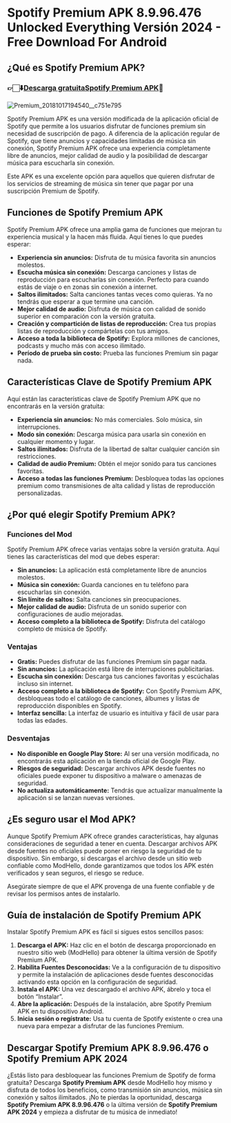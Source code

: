 # Spotify Premium APK 8.9.96.476 Unlocked Everything Versión 2024 - Free Download For Android

## **¿Qué es Spotify Premium APK?**

### 👉🏻⬇️[Descarga gratuitaSpotify Premium APK](https://modhello.com/spotify-premium/)📲

![Premium_20181017194540__c751e795](https://github.com/user-attachments/assets/50e8c47d-73f7-49a9-b473-1efc1184f94b)


Spotify Premium APK es una versión modificada de la aplicación oficial de Spotify que permite a los usuarios disfrutar de funciones premium sin necesidad de suscripción de pago. A diferencia de la aplicación regular de Spotify, que tiene anuncios y capacidades limitadas de música sin conexión, Spotify Premium APK ofrece una experiencia completamente libre de anuncios, mejor calidad de audio y la posibilidad de descargar música para escucharla sin conexión.

Este APK es una excelente opción para aquellos que quieren disfrutar de los servicios de streaming de música sin tener que pagar por una suscripción Premium de Spotify.

## **Funciones de Spotify Premium APK**

Spotify Premium APK ofrece una amplia gama de funciones que mejoran tu experiencia musical y la hacen más fluida. Aquí tienes lo que puedes esperar:

- **Experiencia sin anuncios:** Disfruta de tu música favorita sin anuncios molestos.
- **Escucha música sin conexión:** Descarga canciones y listas de reproducción para escucharlas sin conexión. Perfecto para cuando estás de viaje o en zonas sin conexión a internet.
- **Saltos ilimitados:** Salta canciones tantas veces como quieras. Ya no tendrás que esperar a que termine una canción.
- **Mejor calidad de audio:** Disfruta de música con calidad de sonido superior en comparación con la versión gratuita.
- **Creación y compartición de listas de reproducción:** Crea tus propias listas de reproducción y compártelas con tus amigos.
- **Acceso a toda la biblioteca de Spotify:** Explora millones de canciones, podcasts y mucho más con acceso ilimitado.
- **Período de prueba sin costo:** Prueba las funciones Premium sin pagar nada.

## **Características Clave de Spotify Premium APK**

Aquí están las características clave de Spotify Premium APK que no encontrarás en la versión gratuita:

- **Experiencia sin anuncios:** No más comerciales. Solo música, sin interrupciones.
- **Modo sin conexión:** Descarga música para usarla sin conexión en cualquier momento y lugar.
- **Saltos ilimitados:** Disfruta de la libertad de saltar cualquier canción sin restricciones.
- **Calidad de audio Premium:** Obtén el mejor sonido para tus canciones favoritas.
- **Acceso a todas las funciones Premium:** Desbloquea todas las opciones premium como transmisiones de alta calidad y listas de reproducción personalizadas.

## **¿Por qué elegir Spotify Premium APK?**

### **Funciones del Mod**

Spotify Premium APK ofrece varias ventajas sobre la versión gratuita. Aquí tienes las características del mod que debes esperar:

- **Sin anuncios:** La aplicación está completamente libre de anuncios molestos.
- **Música sin conexión:** Guarda canciones en tu teléfono para escucharlas sin conexión.
- **Sin límite de saltos:** Salta canciones sin preocupaciones.
- **Mejor calidad de audio:** Disfruta de un sonido superior con configuraciones de audio mejoradas.
- **Acceso completo a la biblioteca de Spotify:** Disfruta del catálogo completo de música de Spotify.

### **Ventajas**

- **Gratis:** Puedes disfrutar de las funciones Premium sin pagar nada.
- **Sin anuncios:** La aplicación está libre de interrupciones publicitarias.
- **Escucha sin conexión:** Descarga tus canciones favoritas y escúchalas incluso sin internet.
- **Acceso completo a la biblioteca de Spotify:** Con Spotify Premium APK, desbloqueas todo el catálogo de canciones, álbumes y listas de reproducción disponibles en Spotify.
- **Interfaz sencilla:** La interfaz de usuario es intuitiva y fácil de usar para todas las edades.

### **Desventajas**

- **No disponible en Google Play Store:** Al ser una versión modificada, no encontrarás esta aplicación en la tienda oficial de Google Play.
- **Riesgos de seguridad:** Descargar archivos APK desde fuentes no oficiales puede exponer tu dispositivo a malware o amenazas de seguridad.
- **No actualiza automáticamente:** Tendrás que actualizar manualmente la aplicación si se lanzan nuevas versiones.

## **¿Es seguro usar el Mod APK?**

Aunque Spotify Premium APK ofrece grandes características, hay algunas consideraciones de seguridad a tener en cuenta. Descargar archivos APK desde fuentes no oficiales puede poner en riesgo la seguridad de tu dispositivo. Sin embargo, si descargas el archivo desde un sitio web confiable como ModHello, donde garantizamos que todos los APK estén verificados y sean seguros, el riesgo se reduce.

Asegúrate siempre de que el APK provenga de una fuente confiable y de revisar los permisos antes de instalarlo.

## **Guía de instalación de Spotify Premium APK**

Instalar Spotify Premium APK es fácil si sigues estos sencillos pasos:

1. **Descarga el APK:** Haz clic en el botón de descarga proporcionado en nuestro sitio web (ModHello) para obtener la última versión de Spotify Premium APK.
2. **Habilita Fuentes Desconocidas:** Ve a la configuración de tu dispositivo y permite la instalación de aplicaciones desde fuentes desconocidas activando esta opción en la configuración de seguridad.
3. **Instala el APK:** Una vez descargado el archivo APK, ábrelo y toca el botón “Instalar”.
4. **Abre la aplicación:** Después de la instalación, abre Spotify Premium APK en tu dispositivo Android.
5. **Inicia sesión o regístrate:** Usa tu cuenta de Spotify existente o crea una nueva para empezar a disfrutar de las funciones Premium.

## **Descargar Spotify Premium APK 8.9.96.476 o Spotify Premium APK 2024**

¿Estás listo para desbloquear las funciones Premium de Spotify de forma gratuita? Descarga **Spotify Premium APK** desde ModHello hoy mismo y disfruta de todos los beneficios, como transmisión sin anuncios, música sin conexión y saltos ilimitados. ¡No te pierdas la oportunidad, descarga **Spotify Premium APK 8.9.96.476** o la última versión de **Spotify Premium APK 2024** y empieza a disfrutar de tu música de inmediato!
